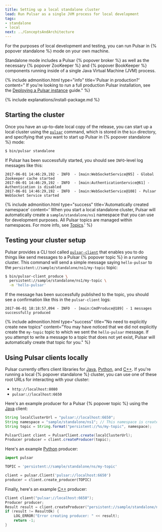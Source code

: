 ```yaml
---
title: Setting up a local standalone cluster
lead: Run Pulsar as a single JVM process for local development
tags:
- standalone
- local
next: ../ConceptsAndArchitecture
---
```


For the purposes of local development and testing, you can run Pulsar in {% popover standalone %} mode on your own machine.

Standalone mode includes a Pulsar {% popover broker %} as well as the necessary {% popover ZooKeeper %} and {% popover BookKeeper %} components running inside of a single Java Virtual Machine (JVM) process.

{% include admonition.html type="info" title='Pulsar in production?' content="
If you're looking to run a full production Pulsar installation, see the [Deploying a Pulsar instance](../../deployment/ClusterSetup) guide." %}

{% include explanations/install-package.md %}

## Starting the cluster

Once you have an up-to-date local copy of the release, you can start up a local cluster using the [`pulsar`](../../reference/CliTools#pulsar) command, which is stored in the `bin` directory, and specifying that you want to start up Pulsar in {% popover standalone %} mode:

```bash
$ bin/pulsar standalone
```

If Pulsar has been successfully started, you should see `INFO`-level log messages like this:

```
2017-06-01 14:46:29,192 - INFO  - [main:WebSocketService@95] - Global Zookeeper cache started
2017-06-01 14:46:29,192 - INFO  - [main:AuthenticationService@61] - Authentication is disabled
2017-06-01 14:46:29,192 - INFO  - [main:WebSocketService@108] - Pulsar WebSocket Service started
```

{% include admonition.html type="success" title='Automatically created namespace' content='
When you start a local standalone cluster, Pulsar will automatically create a `sample/standalone/ns1` namespace that you can use for development purposes. All Pulsar topics are managed within namespaces. For more info, see [Topics](../ConceptsAndArchitecture#Topics).' %}

## Testing your cluster setup

Pulsar provides a CLI tool called [`pulsar-client`](../../reference/CliTools#pulsar-client) that enables you to do things like send messages to a Pulsar {% popover topic %} in a running cluster. This command will send a simple message saying `hello-pulsar` to the `persistent://sample/standalone/ns1/my-topic` topic:

```bash
$ bin/pulsar-client produce \
  persistent://sample/standalone/ns1/my-topic \
  -m 'hello-pulsar'
```

If the message has been successfully published to the topic, you should see a confirmation like this in the `pulsar-client` logs:

```
2017-06-01 18:18:57,094 - INFO  - [main:CmdProduce@189] - 1 messages successfully produced
```

{% include admonition.html type="success" title="No need to explicitly create new topics"
content="You may have noticed that we did not explicitly create the `my-topic` topic to which we sent the `hello-pulsar` message. If you attempt to write a message to a topic that does not yet exist, Pulsar will automatically create that topic for you." %}

## Using Pulsar clients locally

Pulsar currently offers client libraries for [Java](../../applications/JavaClient), [Python](../../applications/PythonClient), and [C++](../../applications/CppClient). If you're running a local {% popover standalone %} cluster, you can use one of these root URLs for interacting with your cluster:

* `http://localhost:8080`
* `pulsar://localhost:6650`

Here's an example producer for a Pulsar {% popover topic %} using the [Java](../../applications/JavaClient) client:

```java
String localClusterUrl = "pulsar://localhost:6650";
String namespace = "sample/standalone/ns1"; // This namespace is created automatically
String topic = String.format("persistent://%s/my-topic", namespace);

PulsarClient client = PulsarClient.create(localClusterUrl);
Producer producer = client.createProducer(topic);
```

Here's an example [Python](../../applications/PythonClient) producer:

```python
import pulsar

TOPIC = 'persistent://sample/standalone/ns/my-topic'

client = pulsar.Client('pulsar://localhost:6650')
producer = client.create_producer(TOPIC)
```

Finally, here's an example [C++](../../applications/CppClient) producer:

```cpp
Client client("pulsar://localhost:6650");
Producer producer;
Result result = client.createProducer("persistent://sample/standalone/ns1/my-topic", producer);
if (result != ResultOk) {
    LOG_ERROR("Error creating producer: " << result);
    return -1;
}
```